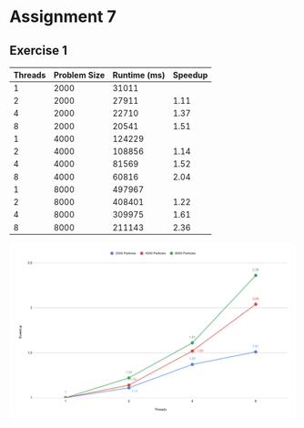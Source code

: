 # Assignment 7

## Exercise 1

| Threads | Problem Size | Runtime (ms) | Speedup |  
|---------|--------------|--------------|---------|
|       1 |         2000 |        31011 |         |
|       2 |         2000 |        27911 |    1.11 |
|       4 |         2000 |        22710 |    1.37 |
|       8 |         2000 |        20541 |    1.51 |
|       1 |         4000 |       124229 |         |
|       2 |         4000 |       108856 |    1.14 |
|       4 |         4000 |        81569 |    1.52 |
|       8 |         4000 |        60816 |    2.04 |
|       1 |         8000 |       497967 |         |
|       2 |         8000 |       408401 |    1.22 |
|       4 |         8000 |       309975 |    1.61 |
|       8 |         8000 |       211143 |    2.36 |

![](speedup.svg)
